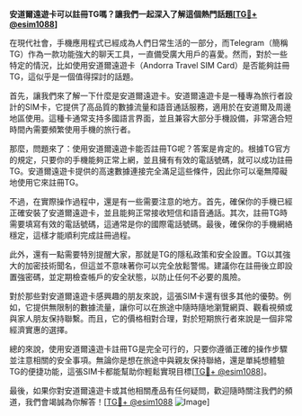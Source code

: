 **安道爾遠遊卡可以註冊TG嗎？讓我們一起深入了解這個熱門話題[[TG💪+ @esim1088](https://t.me/s/esim1088)]**

在現代社會，手機應用程式已經成為人們日常生活的一部分，而Telegram（簡稱TG）作為一款功能強大的聊天工具，一直備受廣大用戶的喜愛。然而，對於一些特定的情況，比如使用安道爾遠遊卡（Andorra Travel SIM Card）是否能夠註冊TG，這似乎是一個值得探討的話題。

首先，讓我們來了解一下什麼是安道爾遠遊卡。安道爾遠遊卡是一種專為旅行者設計的SIM卡，它提供了高品質的數據流量和語音通話服務，適用於在安道爾及周邊地區使用。這種卡通常支持多國語言界面，並且兼容大部分手機設備，非常適合短時間內需要頻繁使用手機的旅行者。

那麼，問題來了：使用安道爾遠遊卡能否註冊TG呢？答案是肯定的。根據TG官方的規定，只要你的手機能夠正常上網，並且擁有有效的電話號碼，就可以成功註冊TG。安道爾遠遊卡提供的高速數據連接完全滿足這些條件，因此你可以毫無障礙地使用它來註冊TG。

不過，在實際操作過程中，還是有一些需要注意的地方。首先，確保你的手機已經正確安裝了安道爾遠遊卡，並且能夠正常接收短信和語音通話。其次，註冊TG時需要填寫有效的電話號碼，這通常是你的國際電話號碼。最後，確保你的手機網絡穩定，這樣才能順利完成註冊過程。

此外，還有一點需要特別提醒大家，那就是TG的隱私政策和安全設置。TG以其強大的加密技術聞名，但這並不意味著你可以完全放鬆警惕。建議你在註冊後立即設置強密碼，並定期檢查帳戶的安全狀態，以防止任何不必要的風險。

對於那些對安道爾遠遊卡感興趣的朋友來說，這張SIM卡還有很多其他的優勢。例如，它提供無限制的數據流量，讓你可以在旅途中隨時隨地瀏覽網頁、觀看視頻或與家人朋友保持聯繫。而且，它的價格相對合理，對於短期旅行者來說是一個非常經濟實惠的選擇。

總的來說，使用安道爾遠遊卡註冊TG是完全可行的，只要你遵循正確的操作步驟並注意相關的安全事項。無論你是想在旅途中與親友保持聯絡，還是單純想體驗TG的便捷功能，這張SIM卡都能幫助你輕鬆實現目標[[TG💪+ @esim1088](https://t.me/s/esim1088)]。

最後，如果你對安道爾遠遊卡或其他相關產品有任何疑問，歡迎隨時關注我們的頻道，我們會竭誠為你解答！[[TG💪+ @esim1088](https://t.me/s/esim1088) ![Image](https://i.postimg.cc/4NQfJmqS/Snipaste-2025-05-13-00-14-12.png)]